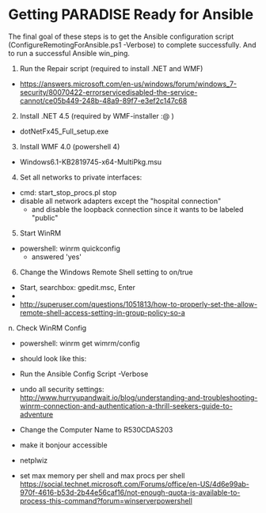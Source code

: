 # Getting PARADISE Ready for Ansible
The final goal of these steps is to get the Ansible configuration script
(ConfigureRemotingForAnsible.ps1 -Verbose) to complete successfully.  And to
run a successful Ansible win_ping.

1. Run the Repair script (required to install .NET and WMF)
 * https://answers.microsoft.com/en-us/windows/forum/windows_7-security/80070422-errorservicedisabled-the-service-cannot/ce05b449-248b-48a9-89f7-e3ef2c147c68
2. Install .NET 4.5 (required by WMF-installer :@ )
 * dotNetFx45_Full_setup.exe
3. Install WMF 4.0 (powershell 4)
 * Windows6.1-KB2819745-x64-MultiPkg.msu
4. Set all networks to private interfaces:
 * cmd: start_stop_procs.pl stop
 * disable all network adapters except the "hospital connection"
   * and disable the loopback connection since it wants to be labeled "public"
5. Start WinRM
 * powershell: winrm quickconfig
   * answered 'yes'
6. Change the Windows Remote Shell setting to on/true
 * Start, searchbox: gpedit.msc, Enter
 * 
 * http://superuser.com/questions/1051813/how-to-properly-set-the-allow-remote-shell-access-setting-in-group-policy-so-a

n. Check WinRM Config
 * powershell: winrm get wimrm/config
 * should look like this:

 * Run the Ansible Config Script -Verbose
 * undo all security settings:
 http://www.hurryupandwait.io/blog/understanding-and-troubleshooting-winrm-connection-and-authentication-a-thrill-seekers-guide-to-adventure
 * Change the Computer Name to R530CDAS203
 * make it bonjour accessible
 * netplwiz
 * set max memory per shell and max procs per shell 
  https://social.technet.microsoft.com/Forums/office/en-US/4d6e99ab-970f-4616-b53d-2b44e56caf16/not-enough-quota-is-available-to-process-this-command?forum=winserverpowershell

